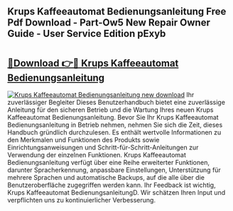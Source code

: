 ## Krups Kaffeeautomat Bedienungsanleitung Free Pdf Download - Part-Ow5 New Repair Owner Guide - User Service Edition pExyb

# <h2><a href="http://df0j5su.blite.top/?on=Krups+Kaffeeautomat+Bedienungsanleitung">🔗Download 👉🔴 Krups Kaffeeautomat Bedienungsanleitung</a></h2>

[![Krups Kaffeeautomat Bedienungsanleitung new download](https://i.imgur.com/lujVjoI.png)](http://df0j5su.blite.top/?on=Krups+Kaffeeautomat+Bedienungsanleitung)
Ihr zuverlässiger Begleiter Dieses Benutzerhandbuch bietet eine zuverlässige Anleitung für den sicheren Betrieb und die Wartung Ihres neuen Krups Kaffeeautomat Bedienungsanleitung. Bevor Sie Ihr Krups Kaffeeautomat Bedienungsanleitung in Betrieb nehmen, nehmen Sie sich die Zeit, dieses Handbuch gründlich durchzulesen. Es enthält wertvolle Informationen zu den Merkmalen und Funktionen des Produkts sowie Einrichtungsanweisungen und Schritt-für-Schritt-Anleitungen zur Verwendung der einzelnen Funktionen. Krups Kaffeeautomat Bedienungsanleitung verfügt über eine Reihe erweiterter Funktionen, darunter Spracherkennung, anpassbare Einstellungen, Unterstützung für mehrere Sprachen und automatische Backups, auf die alle über die Benutzeroberfläche zugegriffen werden kann. Ihr Feedback ist wichtig, Krups Kaffeeautomat BedienungsanleitungD. Wir schätzen Ihren Input und verpflichten uns zu kontinuierlicher Verbesserung.
